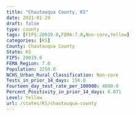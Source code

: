```yaml
---
title: "Chautauqua County, KS"
date: 2021-01-29
draft: false
type: county
tags: [FIPS:20019.0,FEMA:7.0,Non-core,Yellow]
categories: [KS]
County: Chautauqua County
State: KS
FIPS: 20019.0
FEMA_Region: 7.0
Population: 3250.0
NCHS_Urban_Rural_Classification: Non-core
Tests_in_prior_14_days: 156.0
Fourteen_day_test_rate_per_100000: 4800.0
Percent_Positivity_in_prior_14_days: 0.071
Level: Yellow
url: /states/KS/chautauqua-county
---
```



